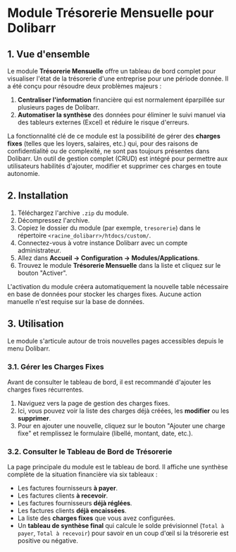 # Module Trésorerie Mensuelle pour Dolibarr

## 1. Vue d'ensemble

Le module **Trésorerie Mensuelle** offre un tableau de bord complet pour visualiser l'état de la trésorerie d'une entreprise pour une période donnée. Il a été conçu pour résoudre deux problèmes majeurs :

1.  **Centraliser l'information** financière qui est normalement éparpillée sur plusieurs pages de Dolibarr.
2.  **Automatiser la synthèse** des données pour éliminer le suivi manuel via des tableurs externes (Excel) et réduire le risque d'erreurs.

La fonctionnalité clé de ce module est la possibilité de gérer des **charges fixes** (telles que les loyers, salaires, etc.) qui, pour des raisons de confidentialité ou de complexité, ne sont pas toujours présentes dans Dolibarr. Un outil de gestion complet (CRUD) est intégré pour permettre aux utilisateurs habilités d'ajouter, modifier et supprimer ces charges en toute autonomie.

## 2. Installation

1.  Téléchargez l'archive `.zip` du module.
2.  Décompressez l'archive.
3.  Copiez le dossier du module (par exemple, `tresorerie`) dans le répertoire `<racine_dolibarr>/htdocs/custom/`.
4.  Connectez-vous à votre instance Dolibarr avec un compte administrateur.
5.  Allez dans **Accueil -> Configuration -> Modules/Applications**.
6.  Trouvez le module **Trésorerie Mensuelle** dans la liste et cliquez sur le bouton "Activer".

L'activation du module créera automatiquement la nouvelle table nécessaire en base de données pour stocker les charges fixes. Aucune action manuelle n'est requise sur la base de données.

## 3. Utilisation

Le module s'articule autour de trois nouvelles pages accessibles depuis le menu Dolibarr.

### 3.1. Gérer les Charges Fixes

Avant de consulter le tableau de bord, il est recommandé d'ajouter les charges fixes récurrentes.

1.  Naviguez vers la page de gestion des charges fixes.
2.  Ici, vous pouvez voir la liste des charges déjà créées, les **modifier** ou les **supprimer**.
3.  Pour en ajouter une nouvelle, cliquez sur le bouton "Ajouter une charge fixe" et remplissez le formulaire (libellé, montant, date, etc.).

### 3.2. Consulter le Tableau de Bord de Trésorerie

La page principale du module est le tableau de bord. Il affiche une synthèse complète de la situation financière via six tableaux :

- Les factures fournisseurs **à payer**.
- Les factures clients **à recevoir**.
- Les factures fournisseurs **déjà réglées**.
- Les factures clients **déjà encaissées**.
- La liste des **charges fixes** que vous avez configurées.
- Un **tableau de synthèse final** qui calcule le solde prévisionnel (`Total à payer`, `Total à recevoir`) pour savoir en un coup d'œil si la trésorerie est positive ou négative.
